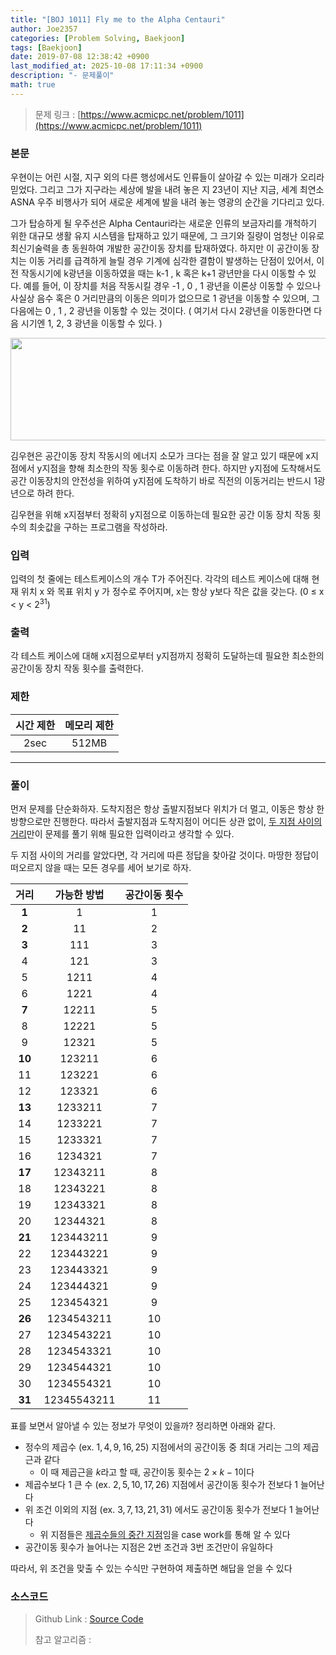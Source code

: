 ```yaml
---
title: "[BOJ 1011] Fly me to the Alpha Centauri"
author: Joe2357
categories: [Problem Solving, Baekjoon]
tags: [Baekjoon]
date: 2019-07-08 12:38:42 +0900
last_modified_at: 2025-10-08 17:11:34 +0900
description: "- 문제풀이"
math: true
---
```


> 문제 링크 : [https://www.acmicpc.net/problem/1011](https://www.acmicpc.net/problem/1011)


### 본문

<p>우현이는 어린 시절, 지구 외의 다른 행성에서도 인류들이 살아갈 수 있는 미래가 오리라 믿었다. 그리고 그가 지구라는 세상에 발을 내려 놓은 지 23년이 지난 지금, 세계 최연소 ASNA 우주 비행사가 되어 새로운 세계에 발을 내려 놓는 영광의 순간을 기다리고 있다.</p>
<p>그가 탑승하게 될 우주선은 Alpha Centauri라는 새로운 인류의 보금자리를 개척하기 위한 대규모 생활 유지 시스템을 탑재하고 있기 때문에, 그 크기와 질량이 엄청난 이유로 최신기술력을 총 동원하여 개발한 공간이동 장치를 탑재하였다. 하지만 이 공간이동 장치는 이동 거리를 급격하게 늘릴 경우 기계에 심각한 결함이 발생하는 단점이 있어서, 이전 작동시기에 k광년을 이동하였을 때는 k-1 , k 혹은 k+1 광년만을 다시 이동할 수 있다. 예를 들어, 이 장치를 처음 작동시킬 경우 -1 , 0 , 1 광년을 이론상 이동할 수 있으나 사실상 음수 혹은 0 거리만큼의 이동은 의미가 없으므로 1 광년을 이동할 수 있으며, 그 다음에는 0 , 1 , 2 광년을 이동할 수 있는 것이다. ( 여기서 다시 2광년을 이동한다면 다음 시기엔 1, 2, 3 광년을 이동할 수 있다. )</p>
<p style="text-align: center;"><center><img alt="" src="https://onlinejudgeimages.s3-ap-northeast-1.amazonaws.com/upload/201003/rlaehdgur.JPG" style="height:164px; width:626px"/></center></p>
<p>김우현은 공간이동 장치 작동시의 에너지 소모가 크다는 점을 잘 알고 있기 때문에 x지점에서 y지점을 향해 최소한의 작동 횟수로 이동하려 한다. 하지만 y지점에 도착해서도 공간 이동장치의 안전성을 위하여 y지점에 도착하기 바로 직전의 이동거리는 반드시 1광년으로 하려 한다.</p>
<p>김우현을 위해 x지점부터 정확히 y지점으로 이동하는데 필요한 공간 이동 장치 작동 횟수의 최솟값을 구하는 프로그램을 작성하라.</p>



### 입력

<p>입력의 첫 줄에는 테스트케이스의 개수 T가 주어진다. 각각의 테스트 케이스에 대해 현재 위치 x 와 목표 위치 y 가 정수로 주어지며, x는 항상 y보다 작은 값을 갖는다. (0 ≤ x &lt; y &lt; 2<sup>31</sup>)</p>



### 출력

<p>각 테스트 케이스에 대해 x지점으로부터 y지점까지 정확히 도달하는데 필요한 최소한의 공간이동 장치 작동 횟수를 출력한다.</p>



### 제한

| 시간 제한 | 메모리 제한 |
| :-------: | :---------: |
| 2sec | 512MB |

---


### 풀이

먼저 문제를 단순화하자. 도착지점은 항상 출발지점보다 위치가 더 멀고, 이동은 항상 한 방향으로만 진행한다. 따라서 출발지점과 도착지점이 어디든 상관 없이, <u>두 지점 사이의 거리</u>만이 문제를 풀기 위해 필요한 입력이라고 생각할 수 있다.

두 지점 사이의 거리를 알았다면, 각 거리에 따른 정답을 찾아갈 것이다. 마땅한 정답이 떠오르지 않을 때는 모든 경우를 세어 보기로 하자.

|  거리  | 가능한 방법 | 공간이동 횟수 |
| :----: | :---------: | :-----------: |
| **1**  |      1      |       1       |
| **2**  |     11      |       2       |
| **3**  |     111     |       3       |
|   4    |     121     |       3       |
|   5    |    1211     |       4       |
|   6    |    1221     |       4       |
| **7**  |    12211    |       5       |
|   8    |    12221    |       5       |
|   9    |    12321    |       5       |
| **10** |   123211    |       6       |
|   11   |   123221    |       6       |
|   12   |   123321    |       6       |
| **13** |   1233211   |       7       |
|   14   |   1233221   |       7       |
|   15   |   1233321   |       7       |
|   16   |   1234321   |       7       |
| **17** |  12343211   |       8       |
|   18   |  12343221   |       8       |
|   19   |  12343321   |       8       |
|   20   |  12344321   |       8       |
| **21** |  123443211  |       9       |
|   22   |  123443221  |       9       |
|   23   |  123443321  |       9       |
|   24   |  123444321  |       9       |
|   25   |  123454321  |       9       |
| **26** | 1234543211  |      10       |
|   27   | 1234543221  |      10       |
|   28   | 1234543321  |      10       |
|   29   | 1234544321  |      10       |
|   30   | 1234554321  |      10       |
| **31** | 12345543211 |      11       |

표를 보면서 알아낼 수 있는 정보가 무엇이 있을까? 정리하면 아래와 같다.

- 정수의 제곱수 (ex. $1, 4, 9, 16, 25$) 지점에서의 공간이동 중 최대 거리는 그의 제곱근과 같다
  - 이 때 제곱근을 $k$라고 할 때, 공간이동 횟수는 $2 \times k - 1$이다
- 제곱수보다 $1$ 큰 수 (ex. $2, 5, 10, 17, 26$) 지점에서 공간이동 횟수가 전보다 $1$ 늘어난다
- 위 조건 이외의 지점 (ex. $3, 7, 13, 21, 31$) 에서도 공간이동 횟수가 전보다 $1$ 늘어난다
  - 위 지점들은 <u>제곱수들의 중간 지점</u>임을 case work를 통해 알 수 있다
- 공간이동 횟수가 늘어나는 지점은 2번 조건과 3번 조건만이 유일하다

따라서, 위 조건을 맞출 수 있는 수식만 구현하여 제출하면 해답을 얻을 수 있다




### 소스코드

> Github Link : [Source Code](https://github.com/Joe2357/Baekjoon/blob/master/C/Code/1000/1011.c)
>
> 참고 알고리즘 : 